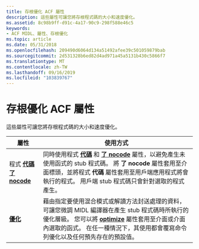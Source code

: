```yaml
---
title: 存根優化 ACF 屬性
description: 這些屬性可讓您將存根程式碼的大小和速度優化。
ms.assetid: 8c98b9ff-d91c-4a17-90c9-298f588e46c5
keywords:
- ACF MIDL、屬性、存根優化
ms.topic: article
ms.date: 05/31/2018
ms.openlocfilehash: 209490d6064d134a51492afee39c501059879bab
ms.sourcegitcommit: 2d531328b6ed82d4ad971a45a5131b430c5866f7
ms.translationtype: MT
ms.contentlocale: zh-TW
ms.lasthandoff: 09/16/2019
ms.locfileid: "103839767"
---
```

# <a name="stub-optimization-acf-attributes"></a>存根優化 ACF 屬性

這些屬性可讓您將存根程式碼的大小和速度優化。



| 屬性                                    | 使用方式                                                                                                                                                                                                                                                                                                                                                                                                                          |
|----------------------------------------------|--------------------------------------------------------------------------------------------------------------------------------------------------------------------------------------------------------------------------------------------------------------------------------------------------------------------------------------------------------------------------------------------------------------------------------|
| 程式 [**代碼**](code.md)[**了 nocode**](nocode.md) | 同時使用程式 [**代碼**](code.md) 和 [**了 nocode**](nocode.md) 屬性，以避免產生未使用函式的 stub 程式碼。 將 **了 nocode** 屬性套用至介面標頭，並將程式 **代碼** 屬性套用至用戶端應用程式將會執行的程式。 用戶端 stub 程式碼只會針對選取的程式產生。                                                                |
| [**優化**](optimize.md)                 | 藉由指定要使用混合模式或解讀方法封送處理的資料，可讓您微調 MIDL 編譯器在產生 stub 程式碼時所執行的優化層級。 您可以將 [**optimize**](optimize.md) 屬性套用至介面或介面內選取的函式。 在任一種情況下，其使用都會覆寫命令列優化以及任何預先存在的預設值。 |



 

 

 




